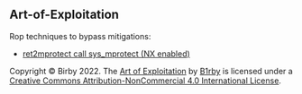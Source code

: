 ## Art-of-Exploitation

Rop techniques to bypass mitigations:

- [ret2mprotect call sys_mprotect (NX enabled)](https://github.com/B1rby/Art-of-Exploitation/blob/main/rop/ret2mprotect/ret2mprotect.md)

Copyright © Birby 2022. The [Art of Exploitation](https://github.com/B1rby/Art-of-Exploitation) by [B1rby](https://github.com/B1rby) is licensed under a [Creative Commons Attribution-NonCommercial 4.0 International License](https://creativecommons.org/licenses/by-nc/4.0/).
